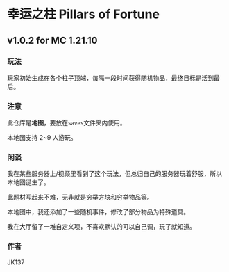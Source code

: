 # 幸运之柱 Pillars of Fortune
## v1.0.2 for MC 1.21.10
### 玩法
玩家初始生成在各个柱子顶端，每隔一段时间获得随机物品，最终目标是活到最后。
### 注意
此仓库是**地图**，要放在`saves`文件夹内使用。

本地图支持 2~9 人游玩。
### 闲谈
我在某些服务器上/视频里看到了这个玩法，但总归自己的服务器玩着舒服，所以本地图诞生了。

此题材写起来不难，无非就是穷举方块和穷举物品等。

本地图中，我还添加了一些随机事件，修改了部分物品为特殊道具。

我在大厅留了一堆自定义项，不喜欢默认的可以自己调，玩了就知道。
### 作者
JK137
